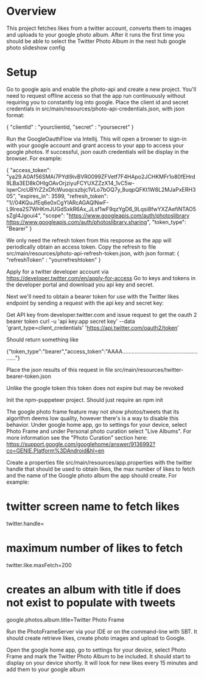 # Overview

This project fetches likes from a twitter account, converts them to images and uploads to your google photo album. After it runs the first time
you should be able to select the Twitter Photo Album in the nest hub google photo slideshow config

# Setup

Go to google apis and enable the photo-api and create a new project. You'll need to request offline access so that the app run continuously without requiring you to constantly log into google.
Place the client id and secret credentials in src/main/resources/photo-api-credentials.json, with json format:

{
  "clientId" : "yourclientid,
  "secret" : "yoursecret"
}

Run the GoogleOauthFlow via Intellij. This will open a browser to sign-in with your google account and grant access to your
app to access your google photos. If successful, json oauth credentials will be display in the browser. For example:

{
  "access_token": "ya29.A0Af56SMAi7PYdI9ivBVR0099ZFVetf7F4HApo2JCHKMFr1o80fEHrd9LBa3ED8kOHIgOAvOrjziyuFCYUXZZzX14_1vC5w-lqwrCrcUBYrZ2xDfcWuoqcszbjc1VLo7bOQ7y_8uqpQFKt1W8L2MJaPxERH305",
  "expires_in": 3599,
  "refresh_token": "1//04KQuJfEq6e0xCgYIARcAGAQlNwF-L9Irea2S7WHKmJUGdSxkR6Ax_JLsf1wF9qzYgD6_9Lqsi8fwYXZAefiNTAO5sZgl4Jgoui4",
  "scope": "https://www.googleapis.com/auth/photoslibrary https://www.googleapis.com/auth/photoslibrary.sharing",
  "token_type": "Bearer"
}

We only need the refresh token from this response as the app will periodically obtain an access token. Copy the refresh to file src/main/resources/photo-api-refresh-token.json, with json format:
{
 "refreshToken" : "yourrefreshtoken"
}

Apply for a twitter developer account via https://developer.twitter.com/en/apply-for-access Go to keys and tokens in the developer portal and download you api key and secret.

Next we'll need to obtain a bearer token for use with the Twitter likes endpoint by sending a request with the api key and secret key:

Get API key from developer.twitter.com and issue request to get the oauth 2 bearer token
 curl -u 'api key:app secret key'   --data 'grant_type=client_credentials'   'https://api.twitter.com/oauth2/token'

Should return something like

{"token_type":"bearer","access_token":"AAAA......................................................."}

Place the json results of this request in file src/main/resources/twitter-bearer-token.json

Unlike the google token this token does not expire but may be revoked

Init the npm-puppeteer project. Should just require an npm init

The google photo frame feature may not show photos/tweets that its algorithm deems low quality, however there's is a way to disable this behavior.
Under google home app, go to settings for your device, select Photo Frame and under Personal photo curation select "Live Albums".
For more information see the "Photo Curation" section here: https://support.google.com/googlehome/answer/9136992?co=GENIE.Platform%3DAndroid&hl=en

Create a properties file src/main/resources/app.properties with the twitter handle that should be used to obtain likes, the max number of likes to fetch and the name of the Google photo album the app should create. For example:

# twitter screen name to fetch likes
twitter.handle=
# maximum number of likes to fetch
twitter.like.maxFetch=200
# creates an album with title if does not exist to populate with tweets
google.photos.album.title=Twitter Photo Frame

Run the PhotoFrameServer via your IDE or on the command-line with SBT. It should create retrieve likes, create photo images and upload to Google.

Open the google home app, go to settings for your device, select Photo Frame and mark the Twitter Photo Album to be included. It should start to display on your device shortly. It will look for new likes every 15 minutes and add them to your google album
